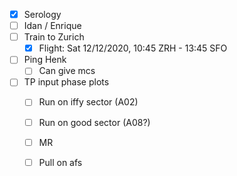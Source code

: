- [x] Serology
- [ ] Idan / Enrique
- [ ] Train to Zurich
  - [x] Flight: Sat 12/12/2020, 10:45 ZRH - 13:45 SFO
- [ ] Ping Henk
  - [ ] Can give mcs
- [ ] TP input phase plots
  - [ ] Run on iffy sector (A02)
  - [ ] Run on good sector (A08?)
  - [ ] MR
  - [ ] Pull on afs
  
